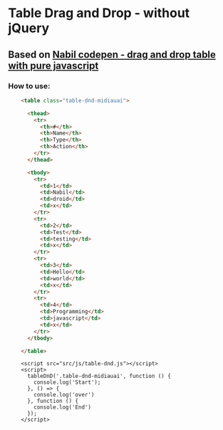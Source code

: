 # Table Drag and Drop - without jQuery

## Based on [Nabil codepen - drag and drop table with pure javascript](https://codepen.io/nabildroid/pen/ZPwYvp)

### How to use:
```HTML
    <table class="table-dnd-midiauai">

      <thead>
        <tr>
          <th>#</th>
          <th>Name</th>
          <th>Type</th>
          <th>Action</th>
        </tr>
      </thead>

      <tbody>
        <tr>
          <td>1</td>
          <td>Nabil</td>
          <td>droid</td>
          <td>x</td>
        </tr>
        <tr>
          <td>2</td>
          <td>Test</td>
          <td>testing</td>
          <td>x</td>
        </tr>
        <tr>
          <td>3</td>
          <td>Hello</td>
          <td>world</td>
          <td>x</td>
        </tr>
        <tr>
          <td>4</td>
          <td>Programming</td>
          <td>javascript</td>
          <td>x</td>
        </tr>
      </tbody>

    </table>
```

```JS
    <script src="src/js/table-dnd.js"></script>
    <script>
      tableDnD('.table-dnd-midiauai', function () {
        console.log('Start');
      }, () => {
        console.log('over')
      }, function () {
        console.log('End')
      });
    </script>
```
